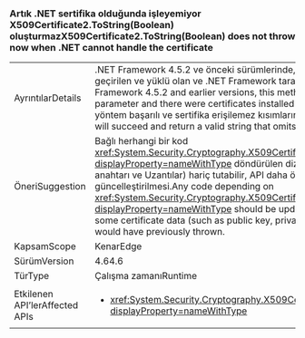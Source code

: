### <a name="x509certificate2tostringboolean-does-not-throw-now-when-net-cannot-handle-the-certificate"></a><span data-ttu-id="ba7c1-101">Artık .NET sertifika olduğunda işleyemiyor X509Certificate2.ToString(Boolean) oluşturmaz</span><span class="sxs-lookup"><span data-stu-id="ba7c1-101">X509Certificate2.ToString(Boolean) does not throw now when .NET cannot handle the certificate</span></span>

|   |   |
|---|---|
|<span data-ttu-id="ba7c1-102">Ayrıntılar</span><span class="sxs-lookup"><span data-stu-id="ba7c1-102">Details</span></span>|<span data-ttu-id="ba7c1-103">.NET Framework 4.5.2 ve önceki sürümlerinde, bu yöntem, alanlarına <code>true</code> ayrıntılı parametresi için geçirilen ve yüklü olan ve .NET Framework tarafından desteklenen olmayan sertifikalar.</span><span class="sxs-lookup"><span data-stu-id="ba7c1-103">In .NET Framework 4.5.2 and earlier versions, this method would throw if <code>true</code> was passed for the verbose parameter and there were certificates installed that weren't supported by the .NET Framework.</span></span> <span data-ttu-id="ba7c1-104">Şimdi, yöntem başarılı ve sertifika erişilemez kısımlarını atlayarak geçerli bir dize döndürür.</span><span class="sxs-lookup"><span data-stu-id="ba7c1-104">Now, the method will succeed and return a valid string that omits the inaccessible portions of the certificate.</span></span>|
|<span data-ttu-id="ba7c1-105">Öneri</span><span class="sxs-lookup"><span data-stu-id="ba7c1-105">Suggestion</span></span>|<span data-ttu-id="ba7c1-106">Bağlı herhangi bir kod <xref:System.Security.Cryptography.X509Certificates.X509Certificate2.ToString(System.Boolean)?displayProperty=nameWithType> döndürülen dizeyi bazı sertifika verilerini (örneğin, ortak anahtar, özel anahtarı ve Uzantılar) hariç tutabilir, API daha önce oluşturulan bazı durumlarda beklediğiniz şekilde güncelleştirilmesi.</span><span class="sxs-lookup"><span data-stu-id="ba7c1-106">Any code depending on <xref:System.Security.Cryptography.X509Certificates.X509Certificate2.ToString(System.Boolean)?displayProperty=nameWithType> should be updated to expect that the returned string may exclude some certificate data (such as public key, private key, and extensions) in some cases in which the API would have previously thrown.</span></span>|
|<span data-ttu-id="ba7c1-107">Kapsam</span><span class="sxs-lookup"><span data-stu-id="ba7c1-107">Scope</span></span>|<span data-ttu-id="ba7c1-108">Kenar</span><span class="sxs-lookup"><span data-stu-id="ba7c1-108">Edge</span></span>|
|<span data-ttu-id="ba7c1-109">Sürüm</span><span class="sxs-lookup"><span data-stu-id="ba7c1-109">Version</span></span>|<span data-ttu-id="ba7c1-110">4.6</span><span class="sxs-lookup"><span data-stu-id="ba7c1-110">4.6</span></span>|
|<span data-ttu-id="ba7c1-111">Tür</span><span class="sxs-lookup"><span data-stu-id="ba7c1-111">Type</span></span>|<span data-ttu-id="ba7c1-112">Çalışma zamanı</span><span class="sxs-lookup"><span data-stu-id="ba7c1-112">Runtime</span></span>|
|<span data-ttu-id="ba7c1-113">Etkilenen API’ler</span><span class="sxs-lookup"><span data-stu-id="ba7c1-113">Affected APIs</span></span>|<ul><li><xref:System.Security.Cryptography.X509Certificates.X509Certificate2.ToString(System.Boolean)?displayProperty=nameWithType></li></ul>|

